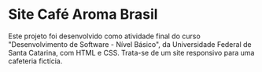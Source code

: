 # Site Café Aroma Brasil
Este projeto foi desenvolvido como atividade final do curso "Desenvolvimento de Software - Nível Básico", da Universidade Federal de Santa Catarina, com HTML e CSS. Trata-se de um site responsivo para uma cafeteria fictícia.
